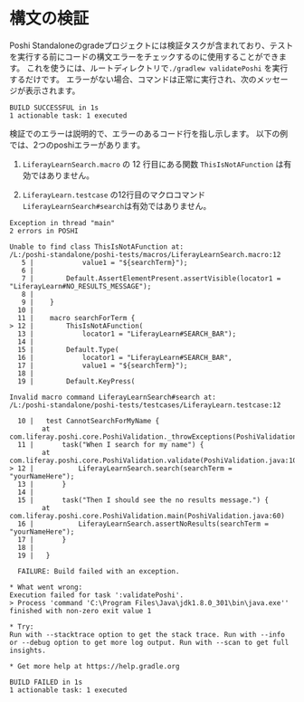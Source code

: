 # 構文の検証

Poshi Standaloneのgradeプロジェクトには検証タスクが含まれており、テストを実行する前にコードの構文エラーをチェックするのに使用することができます。 これを使うには、ルートディレクトリで`./gradlew validatePoshi` を実行するだけです。 エラーがない場合、コマンドは正常に実行され、次のメッセージが表示されます。

  ```
  BUILD SUCCESSFUL in 1s
  1 actionable task: 1 executed
  ```

検証でのエラーは説明的で、エラーのあるコード行を指し示します。 以下の例では、2つのposhiエラーがあります。

1. `LiferayLearnSearch.macro` の 12 行目にある関数 `ThisIsNotAFunction` は有効ではありません。

1. `LiferayLearn.testcase` の12行目のマクロコマンド `LiferayLearnSearch#search`は有効ではありません。

  ```
  Exception in thread "main"
  2 errors in POSHI

  Unable to find class ThisIsNotAFunction at:
  /L:/poshi-standalone/poshi-tests/macros/LiferayLearnSearch.macro:12
     5 |            value1 = "${searchTerm}");
     6 |
     7 |        Default.AssertElementPresent.assertVisible(locator1 = "LiferayLearn#NO_RESULTS_MESSAGE");
     8 |
     9 |    }
    10 |
    11 |    macro searchForTerm {
  > 12 |        ThisIsNotAFunction(
    13 |            locator1 = "LiferayLearn#SEARCH_BAR");
    14 |
    15 |        Default.Type(
    16 |            locator1 = "LiferayLearn#SEARCH_BAR",
    17 |            value1 = "${searchTerm}");
    18 |
    19 |        Default.KeyPress(

  Invalid macro command LiferayLearnSearch#search at:
  /L:/poshi-standalone/poshi-tests/testcases/LiferayLearn.testcase:12

    10 |   test CannotSearchForMyName {
          at com.liferay.poshi.core.PoshiValidation._throwExceptions(PoshiValidation.java:1870)
    11 |       task("When I search for my name") {
          at com.liferay.poshi.core.PoshiValidation.validate(PoshiValidation.java:106)
  > 12 |           LiferayLearnSearch.search(searchTerm = "yourNameHere");
    13 |       }
    14 |
    15 |       task("Then I should see the no results message.") {
          at com.liferay.poshi.core.PoshiValidation.main(PoshiValidation.java:60)
    16 |           LiferayLearnSearch.assertNoResults(searchTerm = "yourNameHere");
    17 |       }
    18 |
    19 |   }

    FAILURE: Build failed with an exception.

  * What went wrong:
  Execution failed for task ':validatePoshi'.
  > Process 'command 'C:\Program Files\Java\jdk1.8.0_301\bin\java.exe'' finished with non-zero exit value 1

  * Try:
  Run with --stacktrace option to get the stack trace. Run with --info or --debug option to get more log output. Run with --scan to get full insights.

  * Get more help at https://help.gradle.org

  BUILD FAILED in 1s
  1 actionable task: 1 executed
```
